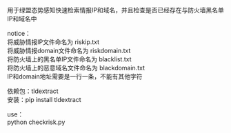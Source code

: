 用于绿盟态势感知快速检索情报IP和域名，并且检查是否已经存在与防火墙黑名单IP和域名中  
  
notice：  
     将威胁情报IP文件命名为 riskip.txt  
     将威胁情报domain文件命名为 riskdomain.txt  
     将防火墙上的黑名单IP文件命名为 blacklist.txt  
     将防火墙上的恶意域名文件命名为 blackdomain.txt  
     IP和domain地址需要是一行一条，不能有其他字符  

依赖包：tldextract  
安装：pip install tldextract  
  
use：  
  python checkrisk.py  
